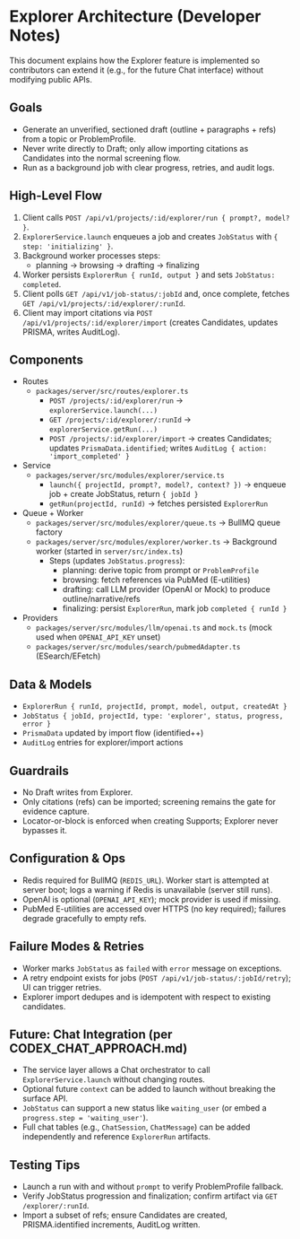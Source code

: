 # Explorer Architecture (Developer Notes)

This document explains how the Explorer feature is implemented so contributors can extend it (e.g., for the future Chat interface) without modifying public APIs.

## Goals
- Generate an unverified, sectioned draft (outline + paragraphs + refs) from a topic or ProblemProfile.
- Never write directly to Draft; only allow importing citations as Candidates into the normal screening flow.
- Run as a background job with clear progress, retries, and audit logs.

## High-Level Flow
1) Client calls `POST /api/v1/projects/:id/explorer/run { prompt?, model? }`.
2) `ExplorerService.launch` enqueues a job and creates `JobStatus` with `{ step: 'initializing' }`.
3) Background worker processes steps:
   - planning → browsing → drafting → finalizing
4) Worker persists `ExplorerRun { runId, output }` and sets `JobStatus: completed`.
5) Client polls `GET /api/v1/job-status/:jobId` and, once complete, fetches `GET /api/v1/projects/:id/explorer/:runId`.
6) Client may import citations via `POST /api/v1/projects/:id/explorer/import` (creates Candidates, updates PRISMA, writes AuditLog).

## Components
- Routes
  - `packages/server/src/routes/explorer.ts`
    - `POST /projects/:id/explorer/run` → `explorerService.launch(...)`
    - `GET /projects/:id/explorer/:runId` → `explorerService.getRun(...)`
    - `POST /projects/:id/explorer/import` → creates Candidates; updates `PrismaData.identified`; writes `AuditLog { action: 'import_completed' }`
- Service
  - `packages/server/src/modules/explorer/service.ts`
    - `launch({ projectId, prompt?, model?, context? })` → enqueue job + create JobStatus, return `{ jobId }`
    - `getRun(projectId, runId)` → fetches persisted `ExplorerRun`
- Queue + Worker
  - `packages/server/src/modules/explorer/queue.ts` → BullMQ queue factory
  - `packages/server/src/modules/explorer/worker.ts` → Background worker (started in `server/src/index.ts`)
    - Steps (updates `JobStatus.progress`):
      - planning: derive topic from prompt or `ProblemProfile`
      - browsing: fetch references via PubMed (E-utilities)
      - drafting: call LLM provider (OpenAI or Mock) to produce outline/narrative/refs
      - finalizing: persist `ExplorerRun`, mark job `completed { runId }`
- Providers
  - `packages/server/src/modules/llm/openai.ts` and `mock.ts` (mock used when `OPENAI_API_KEY` unset)
  - `packages/server/src/modules/search/pubmedAdapter.ts` (ESearch/EFetch)

## Data & Models
- `ExplorerRun { runId, projectId, prompt, model, output, createdAt }`
- `JobStatus { jobId, projectId, type: 'explorer', status, progress, error }`
- `PrismaData` updated by import flow (identified++)
- `AuditLog` entries for explorer/import actions

## Guardrails
- No Draft writes from Explorer.
- Only citations (refs) can be imported; screening remains the gate for evidence capture.
- Locator-or-block is enforced when creating Supports; Explorer never bypasses it.

## Configuration & Ops
- Redis required for BullMQ (`REDIS_URL`). Worker start is attempted at server boot; logs a warning if Redis is unavailable (server still runs).
- OpenAI is optional (`OPENAI_API_KEY`); mock provider is used if missing.
- PubMed E-utilities are accessed over HTTPS (no key required); failures degrade gracefully to empty refs.

## Failure Modes & Retries
- Worker marks `JobStatus` as `failed` with `error` message on exceptions.
- A retry endpoint exists for jobs (`POST /api/v1/job-status/:jobId/retry`); UI can trigger retries.
- Explorer import dedupes and is idempotent with respect to existing candidates.

## Future: Chat Integration (per CODEX_CHAT_APPROACH.md)
- The service layer allows a Chat orchestrator to call `ExplorerService.launch` without changing routes.
- Optional future `context` can be added to launch without breaking the surface API.
- `JobStatus` can support a new status like `waiting_user` (or embed a `progress.step = 'waiting_user'`).
- Full chat tables (e.g., `ChatSession`, `ChatMessage`) can be added independently and reference `ExplorerRun` artifacts.

## Testing Tips
- Launch a run with and without `prompt` to verify ProblemProfile fallback.
- Verify JobStatus progression and finalization; confirm artifact via `GET /explorer/:runId`.
- Import a subset of refs; ensure Candidates are created, PRISMA.identified increments, AuditLog written.

